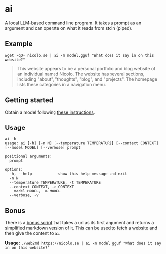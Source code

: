 # ai

A local LLM-based command line program. It takes a prompt as an argument and can operate on what it reads from stdin (piped).

## Example

`wget -qO- nicolo.se | ai -m model.gguf "What does it say in on this website?"`

> This website appears to be a personal portfolio and blog website of an individual named Nicolo. The website has several sections, including "about", "thoughts", "blog", and "projects". The homepage lists these categories in a navigation menu.

## Getting started

Obtain a model following [these instructions](https://github.com/ggerganov/llama.cpp?tab=readme-ov-file#obtaining-and-using-the-facebook-llama-2-model).

## Usage

```
ai -h
usage: ai [-h] [-n N] [--temperature TEMPERATURE] [--context CONTEXT] [--model MODEL] [--verbose] prompt

positional arguments:
  prompt

options:
  -h, --help            show this help message and exit
  -n N
  --temperature TEMPERATURE, -t TEMPERATURE
  --context CONTEXT, -c CONTEXT
  --model MODEL, -m MODEL
  --verbose, -v
```

## Bonus

There is a [bonus script](ai/web2md) that takes a url as its first argument and returns a simplified markdown version of it. This can be used to fetch a website and then give the content to `ai`.

**Usage:**
`./web2md https://nicolo.se | ai -m model.gguf "What does it say in on this website?"`
